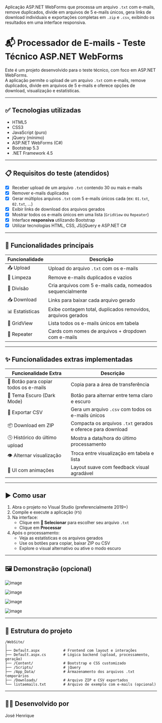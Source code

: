 Aplicação ASP.NET WebForms que processa um arquivo `.txt` com e-mails, remove duplicados, divide em arquivos de 5 e-mails únicos,
gera links de download individuais e exportações completas em `.zip` e `.csv`, exibindo os resultados em uma interface responsiva.

# 📬 Processador de E-mails - Teste Técnico ASP.NET WebForms

Este é um projeto desenvolvido para o teste técnico, com foco em ASP.NET WebForms.  
A aplicação permite o upload de um arquivo `.txt` com e-mails, remove duplicados, divide em arquivos de 5 e-mails e oferece opções de download, visualização e estatísticas.

---

## ✅ Tecnologias utilizadas

- HTML5
- CSS3
- JavaScript (puro)
- jQuery (mínimo)
- ASP.NET WebForms (C#)
- Bootstrap 5.3
- .NET Framework 4.5

---

## 📋 Requisitos do teste (atendidos)

- [x] Receber upload de um arquivo `.txt` contendo 30 ou mais e-mails
- [x] Remover e-mails duplicados
- [x] Gerar múltiplos arquivos `.txt` com 5 e-mails únicos cada (ex: `01.txt`, `02.txt`, ...)
- [x] Exibir links de download dos arquivos gerados
- [x] Mostrar todos os e-mails únicos em uma lista (`GridView` ou `Repeater`)
- [x] Interface **responsiva** utilizando Bootstrap
- [x] Utilizar tecnologias HTML, CSS, JS/jQuery e ASP.NET C#

---

## 🚀 Funcionalidades principais

| Funcionalidade | Descrição |
|----------------|-----------|
| 📤 Upload      | Upload do arquivo `.txt` com os e-mails |
| 🧹 Limpeza     | Remove e-mails duplicados e vazios |
| 📁 Divisão     | Cria arquivos com 5 e-mails cada, nomeados sequencialmente |
| 📥 Download    | Links para baixar cada arquivo gerado |
| 📊 Estatísticas| Exibe contagem total, duplicados removidos, arquivos gerados |
| 📄 GridView    | Lista todos os e-mails únicos em tabela |
| 📝 Repeater    | Cards com nomes de arquivos + dropdown com e-mails |

---

## ✨ Funcionalidades extras implementadas

| Funcionalidade Extra | Descrição |
|----------------------|-----------|
| 📎 Botão para copiar todos os e-mails | Copia para a área de transferência |
| 🌙 Tema Escuro (Dark Mode) | Botão para alternar entre tema claro e escuro |
| 📄 Exportar CSV | Gera um arquivo `.csv` com todos os e-mails únicos |
| 📦 Download em ZIP | Compacta os arquivos `.txt` gerados e oferece para download |
| 🕓 Histórico do último upload | Mostra a data/hora do último processamento |
| 👁 Alternar visualização | Troca entre visualização em tabela e lista |
| 🎨 UI com animações | Layout suave com feedback visual agradável |

---

## ▶️ Como usar

1. Abra o projeto no Visual Studio (preferencialmente 2019+)
2. Compile e execute a aplicação (`F5`)
3. Na interface:
   - Clique em **📎 Selecionar** para escolher seu arquivo `.txt`
   - Clique em **Processar**
4. Após o processamento:
   - Veja as estatísticas e os arquivos gerados
   - Use os botões para copiar, baixar ZIP ou CSV
   - Explore o visual alternativo ou ative o modo escuro

---

## 🖼️ Demonstração (opcional)

![image](https://github.com/user-attachments/assets/cefc1103-b3be-4a5e-bcff-9911c4194063)

![image](https://github.com/user-attachments/assets/ffd93688-4624-4651-804f-36ad53773b28)

![image](https://github.com/user-attachments/assets/d0ba4d09-d6c7-4330-a99a-fa1ac6b0e2b8)

![image](https://github.com/user-attachments/assets/9046842f-1821-4b44-b87c-6fcdeb790e23)




---

## 📁 Estrutura do projeto

```
/WebSite/
│
├── Default.aspx           # Frontend com layout e interações
├── Default.aspx.cs        # Lógica backend (upload, processamento, geração)
├── /Content/              # Bootstrap e CSS customizado
├── /Scripts/              # jQuery
├── /App_Data/             # Armazenamento dos arquivos .txt temporários
├── /Downloads/            # Arquivo ZIP e CSV exportados
└── listaemails.txt        # Arquivo de exemplo com e-mails (opcional)
```

---

## 👨‍💻 Desenvolvido por

José Henrique 
